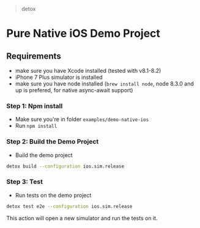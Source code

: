 > detox

# Pure Native iOS Demo Project

## Requirements

* make sure you have Xcode installed (tested with v8.1-8.2)
* iPhone 7 Plus simulator is installed
* make sure you have node installed (`brew install node`, node 8.3.0 and up is prefered, for native async-await support)

### Step 1: Npm install
* Make sure you're in folder `examples/demo-native-ios`
* Run `npm install`

### Step 2: Build the Demo Project
* Build the demo project
 
 ```sh
 detox build --configuration ios.sim.release
 ```
 
### Step 3: Test
* Run tests on the demo project
 
 ```sh
 detox test e2e --configuration ios.sim.release
 ```
 This action will open a new simulator and run the tests on it.
